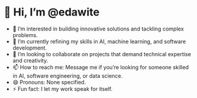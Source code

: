 # 👋 Hi, I’m @edawite

- 👀 I’m interested in building innovative solutions and tackling complex problems.
- 🌱 I’m currently refining my skills in AI, machine learning, and software development.
- 💞️ I’m looking to collaborate on projects that demand technical expertise and creativity.
- 📫 How to reach me: Message me if you’re looking for someone skilled in AI, software engineering, or data science.
- 😄 Pronouns: None specified.
- ⚡ Fun fact: I let my work speak for itself.
